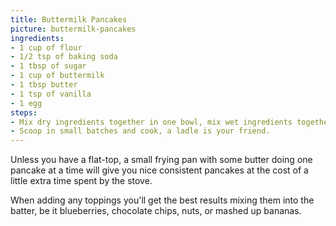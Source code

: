 ```yaml
---
title: Buttermilk Pancakes
picture: buttermilk-pancakes
ingredients:
- 1 cup of flour
- 1/2 tsp of baking soda
- 1 tbsp of sugar
- 1 cup of buttermilk
- 1 tbsp butter
- 1 tsp of vanilla
- 1 egg
steps:
- Mix dry ingredients together in one bowl, mix wet ingredients together in a different bowl then combine and mix, you want your batter to be on the thicker side, but not cement thick.
- Scoop in small batches and cook, a ladle is your friend.
---
```


Unless you have a flat-top, a small frying pan with some butter doing one pancake at a time will give you nice consistent pancakes at the cost of a little extra time spent by the stove.

When adding any toppings you'll get the best results mixing them into the batter, be it blueberries, chocolate chips, nuts, or mashed up bananas.
